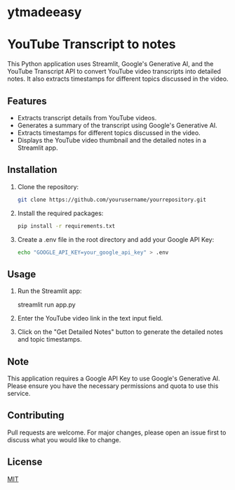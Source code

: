 # ytmadeeasy
# YouTube Transcript to notes

This Python application uses Streamlit, Google's Generative AI, and the YouTube Transcript API to convert YouTube video transcripts into detailed notes. It also extracts timestamps for different topics discussed in the video.

## Features

- Extracts transcript details from YouTube videos.
- Generates a summary of the transcript using Google's Generative AI.
- Extracts timestamps for different topics discussed in the video.
- Displays the YouTube video thumbnail and the detailed notes in a Streamlit app.

## Installation

1. Clone the repository:

    ```bash
    git clone https://github.com/yourusername/yourrepository.git
    ```

2. Install the required packages:

    ```bash
    pip install -r requirements.txt
    ```

3. Create a .env file in the root directory and add your Google API Key:

    ```bash
    echo "GOOGLE_API_KEY=your_google_api_key" > .env
    ```

    

## Usage

1. Run the Streamlit app:
    
    streamlit run app.py
    
2. Enter the YouTube video link in the text input field.
3. Click on the "Get Detailed Notes" button to generate the detailed notes and topic timestamps.

## Note

This application requires a Google API Key to use Google's Generative AI. Please ensure you have the necessary permissions and quota to use this service.

## Contributing

Pull requests are welcome. For major changes, please open an issue first to discuss what you would like to change.

## License

[MIT](https://choosealicense.com/licenses/mit/)

